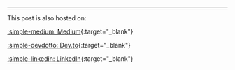 ---

This post is also hosted on:

[:simple-medium:  Medium](https://medium.com/@tim_mackay){:target="_blank"}

[:simple-devdotto:  Dev.to](https://dev.to/simplytim42){:target="_blank"}

[:simple-linkedin:  LinkedIn](https://www.linkedin.com/in/tim-mackay-dev/recent-activity/articles/){:target="_blank"}
